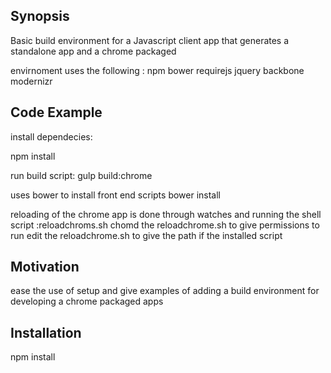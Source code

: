 ## Synopsis

Basic build environment for a Javascript client app that generates a standalone app and a chrome packaged 

envirnoment uses the following :
npm
bower
requirejs
jquery
backbone
modernizr

## Code Example

install dependecies:

npm install 

run build script:
gulp build:chrome 

uses bower to install front end scripts
bower install

reloading of the chrome app is done through watches and running the shell script :reloadchroms.sh
chomd the reloadchrome.sh to give permissions to run
edit the reloadchrome.sh to give the path if the installed script


## Motivation

ease the use of setup and give examples of adding a build environment for developing a chrome packaged apps 

## Installation

npm install



